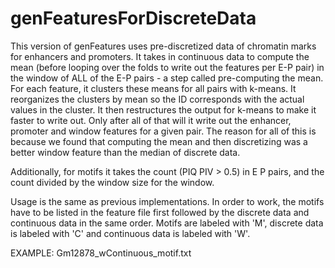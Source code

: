 # genFeaturesForDiscreteData

This version of genFeatures uses pre-discretized data of chromatin marks for enhancers and promoters. It takes in continuous data to compute the mean (before looping over the folds to write out the features per E-P pair) in the window of ALL of the E-P pairs - a step called pre-computing the mean. For each feature, it clusters these means for all pairs with k-means. It reorganizes the clusters by mean so the ID corresponds with the actual values in the cluster. It then restructures the output for k-means to make it faster to write out. Only after all of that will it write out the enhancer, promoter and window features for a given pair. The reason for all of this is because we found that computing the mean and then discretizing was a better window feature than the median of discrete data. 

Additionally, for motifs it takes the count (PIQ PIV > 0.5) in E P pairs, and the count divided by the window size for the window. 

Usage is the same as previous implementations. In order to work, the motifs have to be listed in the feature file first followed by the discrete data and continuous data in the same order. Motifs are labeled with 'M', discrete data is labeled with 'C' and continuous data is labeled with 'W'.

EXAMPLE: Gm12878_wContinuous_motif.txt
